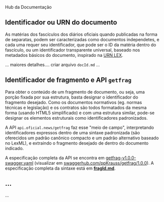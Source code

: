 Hub da Documentação

## Identificador ou URN do documento

As matérias dos fascículos dos diários oficiais quando publicadas na forma de separatas, podem ser caracterizadas como documentos independetes, e cada uma requer seu identificador, que pode ser o ID da matéria dentro do fascículo, ou um identificador transparente universal, baseado nos metadados básicos do documento, inspirado na [URN LEX](https://en.wikipedia.org/wiki/Lex_(URN)).

... maiores detalhes.... criar arquivo `docId.md` ...

## Identificador de fragmento e API `getfrag`

Para obter o conteúdo de um fragmento de documento, ou seja, uma porção fixada por sua estrutura, basta designar o identificador do fragmento desejado. Como os documentos normativos (eg. normas técnicas e legislação) e os contratos são todos formatados da mesma forma (usando HTML5 simplificado) e com uma estrutura similar, pode-se designar os elementos estruturais como identificadores padronizados.

A API `api.oficial.news/getfrag` faz esse "meio de campo", interpretando identificadores expressos dentro de uma sintaxe padronizada (são oferecidos um padrão canônico compacto e um padrão alternativo baseado no LexML), e extraindo o fragmento desejado de dentro do documento indicado.

A especificação completa da API se encontra em [getfrag-v1.0.0-swagger.yaml](getfrag-v1.0.0-swagger.yaml) (visualizar em [swaggerhub.com/ppKrauss/getfrag/1.0.0](https://app.swaggerhub.com/apis/ppKrauss/getfrag/1.0.0)). A especificação completa da sintaxe está em **[fragId.md](fragId.md)**.

## ...
...

